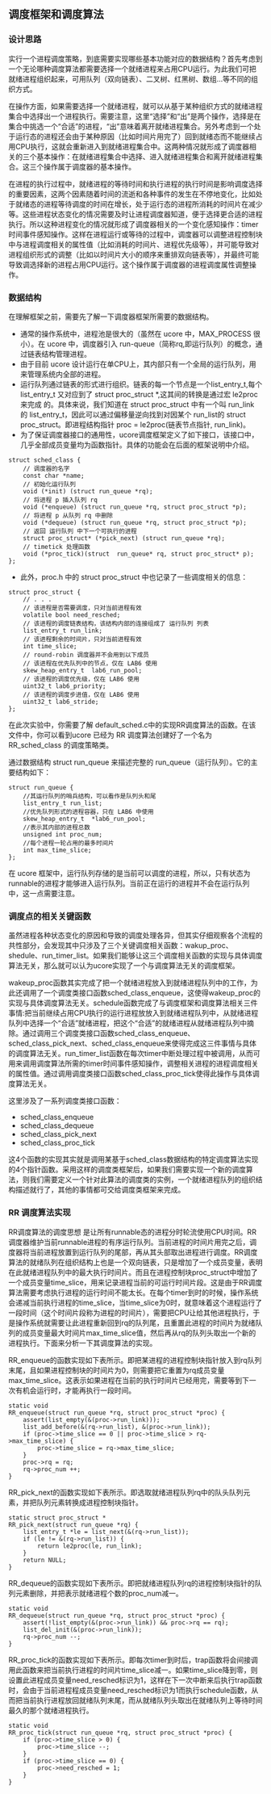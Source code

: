 ## 调度框架和调度算法 

### 设计思路 

实行一个进程调度策略，到底需要实现哪些基本功能对应的数据结构？首先考虑到一个无论哪种调度算法都需要选择一个就绪进程来占用CPU运行。为此我们可把就绪进程组织起来，可用队列（双向链表）、二叉树、红黑树、数组…等不同的组织方式。

在操作方面，如果需要选择一个就绪进程，就可以从基于某种组织方式的就绪进程集合中选择出一个进程执行。需要注意，这里“选择”和“出”是两个操作，选择是在集合中挑选一个“合适”的进程，“出”意味着离开就绪进程集合。另外考虑到一个处于运行态的进程还会由于某种原因（比如时间片用完了）回到就绪态而不能继续占用CPU执行，这就会重新进入到就绪进程集合中。这两种情况就形成了调度器相关的三个基本操作：在就绪进程集合中选择、进入就绪进程集合和离开就绪进程集合。这三个操作属于调度器的基本操作。

在进程的执行过程中，就绪进程的等待时间和执行进程的执行时间是影响调度选择的重要因素，这两个因素随着时间的流逝和各种事件的发生在不停地变化，比如处于就绪态的进程等待调度的时间在增长，处于运行态的进程所消耗的时间片在减少等。这些进程状态变化的情况需要及时让进程调度器知道，便于选择更合适的进程执行。所以这种进程变化的情况就形成了调度器相关的一个变化感知操作：timer时间事件感知操作。这样在进程运行或等待的过程中，调度器可以调整进程控制块中与进程调度相关的属性值（比如消耗的时间片、进程优先级等），并可能导致对进程组织形式的调整（比如以时间片大小的顺序来重排双向链表等），并最终可能导致调选择新的进程占用CPU运行。这个操作属于调度器的进程调度属性调整操作。

### 数据结构 

在理解框架之前，需要先了解一下调度器框架所需要的数据结构。

* 通常的操作系统中，进程池是很大的（虽然在 ucore 中，MAX\_PROCESS 很小）。在 ucore 中，调度器引入 run-queue（简称rq,即运行队列）的概念，通过链表结构管理进程。
* 由于目前 ucore 设计运行在单CPU上，其内部只有一个全局的运行队列，用来管理系统内全部的进程。
* 运行队列通过链表的形式进行组织。链表的每一个节点是一个list\_entry\_t,每个list\_entry\_t 又对应到了 struct proc\_struct \*,这其间的转换是通过宏 le2proc 来完成 的。具体来说，我们知道在 struct proc\_struct 中有一个叫 run\_link 的 list\_entry\_t，因此可以通过偏移量逆向找到对因某个 run\_list的 struct proc\_struct。即进程结构指针 proc = le2proc(链表节点指针, run\_link)。
* 为了保证调度器接口的通用性，ucore调度框架定义了如下接口，该接口中，几乎全部成员变量均为函数指针。具体的功能会在后面的框架说明中介绍。

```
struct sched_class {
	// 调度器的名字
	const char *name;
	// 初始化运行队列
	void (*init) (struct run_queue *rq);
	// 将进程 p 插入队列 rq
	void (*enqueue) (struct run_queue *rq, struct proc_struct *p);
	// 将进程 p 从队列 rq 中删除
	void (*dequeue) (struct run_queue *rq, struct proc_struct *p);
	// 返回 运行队列 中下一个可执行的进程
	struct proc_struct* (*pick_next) (struct run_queue *rq);
	// timetick 处理函数
	void (*proc_tick)(struct  run_queue* rq, struct proc_struct* p);
};
```

* 此外，proc.h 中的 struct proc\_struct 中也记录了一些调度相关的信息：

```
struct proc_struct {
    // . . .
    // 该进程是否需要调度，只对当前进程有效
    volatile bool need_resched;
    // 该进程的调度链表结构，该结构内部的连接组成了 运行队列 列表
    list_entry_t run_link;
    // 该进程剩余的时间片，只对当前进程有效
    int time_slice;
    // round-robin 调度器并不会用到以下成员
    // 该进程在优先队列中的节点，仅在 LAB6 使用
    skew_heap_entry_t  lab6_run_pool;
    // 该进程的调度优先级，仅在 LAB6 使用
    uint32_t lab6_priority;
    // 该进程的调度步进值，仅在 LAB6 使用
    uint32_t lab6_stride;
};
```

在此次实验中，你需要了解 default\_sched.c中的实现RR调度算法的函数。在该文件中，你可以看到ucore 已经为 RR 调度算法创建好了一个名为 RR\_sched\_class 的调度策略类。

通过数据结构 struct run\_queue 来描述完整的 run\_queue（运行队列）。它的主要结构如下：

```
struct run_queue {
    //其运行队列的哨兵结构，可以看作是队列头和尾
    list_entry_t run_list;
    //优先队列形式的进程容器，只在 LAB6 中使用
    skew_heap_entry_t  *lab6_run_pool;
    //表示其内部的进程总数
    unsigned int proc_num;
    //每个进程一轮占用的最多时间片
    int max_time_slice;
};
```

在 ucore 框架中，运行队列存储的是当前可以调度的进程，所以，只有状态为runnable的进程才能够进入运行队列。当前正在运行的进程并不会在运行队列中，这一点需要注意。

### 调度点的相关关键函数 

虽然进程各种状态变化的原因和导致的调度处理各异，但其实仔细观察各个流程的共性部分，会发现其中只涉及了三个关键调度相关函数：wakup\_proc、shedule、run\_timer\_list。如果我们能够让这三个调度相关函数的实现与具体调度算法无关，那么就可以认为ucore实现了一个与调度算法无关的调度框架。

wakeup\_proc函数其实完成了把一个就绪进程放入到就绪进程队列中的工作，为此还调用了一个调度类接口函数sched\_class\_enqueue，这使得wakeup\_proc的实现与具体调度算法无关。schedule函数完成了与调度框架和调度算法相关三件事情:把当前继续占用CPU执行的运行进程放放入到就绪进程队列中，从就绪进程队列中选择一个“合适”就绪进程，把这个“合适”的就绪进程从就绪进程队列中摘除。通过调用三个调度类接口函数sched\_class\_enqueue、sched\_class\_pick\_next、sched\_class\_enqueue来使得完成这三件事情与具体的调度算法无关。run\_timer\_list函数在每次timer中断处理过程中被调用，从而可用来调用调度算法所需的timer时间事件感知操作，调整相关进程的进程调度相关的属性值。通过调用调度类接口函数sched\_class\_proc\_tick使得此操作与具体调度算法无关。

这里涉及了一系列调度类接口函数：

* sched_class_enqueue
* sched_class_dequeue
* sched_class_pick_next
* sched_class_proc_tick

这4个函数的实现其实就是调用某基于sched\_class数据结构的特定调度算法实现的4个指针函数。采用这样的调度类框架后，如果我们需要实现一个新的调度算法，则我们需要定义一个针对此算法的调度类的实例，一个就绪进程队列的组织结构描述就行了，其他的事情都可交给调度类框架来完成。

### RR 调度算法实现 

RR调度算法的调度思想 是让所有runnable态的进程分时轮流使用CPU时间。RR调度器维护当前runnable进程的有序运行队列。当前进程的时间片用完之后，调度器将当前进程放置到运行队列的尾部，再从其头部取出进程进行调度。RR调度算法的就绪队列在组织结构上也是一个双向链表，只是增加了一个成员变量，表明在此就绪进程队列中的最大执行时间片。而且在进程控制块proc\_struct中增加了一个成员变量time\_slice，用来记录进程当前的可运行时间片段。这是由于RR调度算法需要考虑执行进程的运行时间不能太长。在每个timer到时的时候，操作系统会递减当前执行进程的time\_slice，当time\_slice为0时，就意味着这个进程运行了一段时间（这个时间片段称为进程的时间片），需要把CPU让给其他进程执行，于是操作系统就需要让此进程重新回到rq的队列尾，且重置此进程的时间片为就绪队列的成员变量最大时间片max\_time\_slice值，然后再从rq的队列头取出一个新的进程执行。下面来分析一下其调度算法的实现。

RR\_enqueue的函数实现如下表所示。即把某进程的进程控制块指针放入到rq队列末尾，且如果进程控制块的时间片为0，则需要把它重置为rq成员变量max\_time\_slice。这表示如果进程在当前的执行时间片已经用完，需要等到下一次有机会运行时，才能再执行一段时间。

```
static void
RR_enqueue(struct run_queue *rq, struct proc_struct *proc) {
    assert(list_empty(&(proc->run_link)));
    list_add_before(&(rq->run_list), &(proc->run_link));
    if (proc->time_slice == 0 || proc->time_slice > rq->max_time_slice) {
        proc->time_slice = rq->max_time_slice;
    }
    proc->rq = rq;
    rq->proc_num ++;
}
```

RR\_pick\_next的函数实现如下表所示。即选取就绪进程队列rq中的队头队列元素，并把队列元素转换成进程控制块指针。

```
static struct proc_struct *
RR_pick_next(struct run_queue *rq) {
    list_entry_t *le = list_next(&(rq->run_list));
    if (le != &(rq->run_list)) {
        return le2proc(le, run_link);
    }
    return NULL;
}
```

RR\_dequeue的函数实现如下表所示。即把就绪进程队列rq的进程控制块指针的队列元素删除，并把表示就绪进程个数的proc\_num减一。

```
static void
RR_dequeue(struct run_queue *rq, struct proc_struct *proc) {
    assert(!list_empty(&(proc->run_link)) && proc->rq == rq);
    list_del_init(&(proc->run_link));
    rq->proc_num --;
}
```

RR\_proc\_tick的函数实现如下表所示。即每次timer到时后，trap函数将会间接调用此函数来把当前执行进程的时间片time\_slice减一。如果time\_slice降到零，则设置此进程成员变量need\_resched标识为1，这样在下一次中断来后执行trap函数时，会由于当前进程程成员变量need\_resched标识为1而执行schedule函数，从而把当前执行进程放回就绪队列末尾，而从就绪队列头取出在就绪队列上等待时间最久的那个就绪进程执行。

```
static void
RR_proc_tick(struct run_queue *rq, struct proc_struct *proc) {
    if (proc->time_slice > 0) {
        proc->time_slice --;
    }
    if (proc->time_slice == 0) {
        proc->need_resched = 1;
    }
}
```

